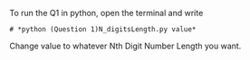 To run the Q1 in python, open the terminal and write
	
	# *python (Question 1)N_digitsLength.py value*
	
Change value to whatever Nth Digit Number Length you want.
